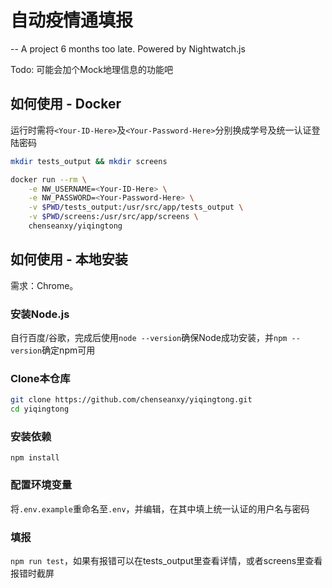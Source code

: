 # 自动疫情通填报

 -- A project 6 months too late. Powered by Nightwatch.js

Todo: 可能会加个Mock地理信息的功能吧

## 如何使用 - Docker

运行时需将`<Your-ID-Here>`及`<Your-Password-Here>`分别换成学号及统一认证登陆密码

```bash
mkdir tests_output && mkdir screens

docker run --rm \
    -e NW_USERNAME=<Your-ID-Here> \
    -e NW_PASSWORD=<Your-Password-Here> \
    -v $PWD/tests_output:/usr/src/app/tests_output \
    -v $PWD/screens:/usr/src/app/screens \
    chenseanxy/yiqingtong
```

## 如何使用 - 本地安装

需求：Chrome。

### 安装Node.js

自行百度/谷歌，完成后使用`node --version`确保Node成功安装，并`npm --version`确定npm可用

### Clone本仓库

```bash
git clone https://github.com/chenseanxy/yiqingtong.git
cd yiqingtong
```

### 安装依赖

`npm install`

### 配置环境变量

将`.env.example`重命名至`.env`，并编辑，在其中填上统一认证的用户名与密码

### 填报

`npm run test`，如果有报错可以在tests_output里查看详情，或者screens里查看报错时截屏
